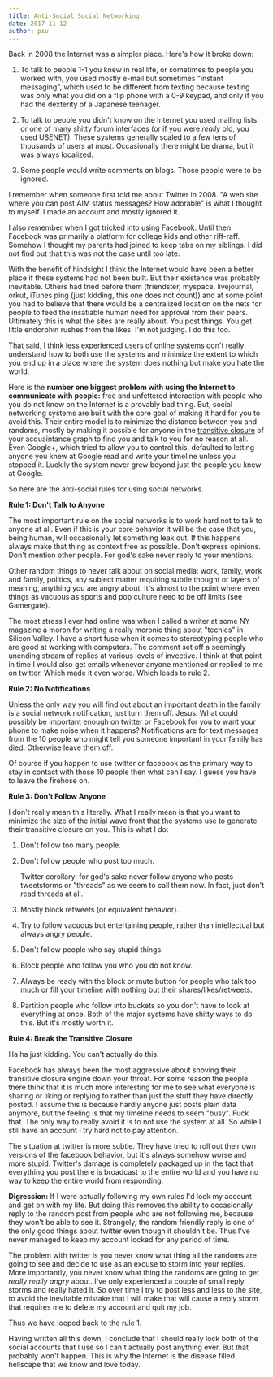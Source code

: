 ```yaml
---
title: Anti-Social Social Networking
date: 2017-11-12
author: psu
---
```


Back in 2008 the Internet was a simpler place. Here's how it broke down:

1. To talk to people 1-1 you knew in real life, or sometimes to people you worked with, you used mostly e-mail but sometimes "instant messaging", which used to be different from texting because texting was only what you did on a flip phone with a 0-9 keypad, and only if you had the dexterity of a Japanese teenager.

2. To talk to people you didn't know on the Internet you used mailing lists or one of many shitty forum interfaces (or if you were *really* old, you used USENET). These systems generally scaled to a few tens of thousands of users at most. Occasionally there might be drama, but it was always localized.

3. Some people would write comments on blogs. Those people were to be ignored.

I remember when someone first told me about Twitter in 2008. "A web site where you can post AIM status messages? How adorable" is what I thought to myself. I made an account and mostly ignored it.

I also remember when I got tricked into using Facebook. Until then Facebook was primarily a platform for college kids and other riff-raff. Somehow I thought my parents had joined to keep tabs on my siblings. I did not find out that this was not the case until too late.

With the benefit of hindsight I think the Internet would have been a better place if these systems had not been built. But their existence was probably inevitable. Others had tried before them (friendster, myspace, livejournal, orkut, iTunes ping (just kidding, this one does not count)) and at some point you had to believe that there would be a centralized location on the nets for people to feed the insatiable human need for approval from their peers. Ultimately this is what the sites are really about. You post things. You get little endorphin rushes from the likes. I'm not judging. I do this too.

That said, I think less experienced users of online systems don't really understand how to both use the systems and minimize the extent to which you end up in a place where the system does nothing but make you hate the world. 

Here is the **number one biggest problem with using the Internet to communicate with people:** free and unfettered interaction with people who you do not know on the Internet is a provably bad thing. But, social networking systems are built with the core goal of making it hard for you to avoid this. Their entire model is to minimize the distance between you and randoms, mostly by making it possible for anyone in the <a href="https://en.wikipedia.org/wiki/Transitive_closure">transitive closure</a> of your acquaintance graph to find you and talk to you for no reason at all. Even Google+, which tried to allow you to control this, defaulted to letting anyone you knew at Google read and write your timeline unless you stopped it. Luckily the system never grew beyond just the people you knew at Google.

So here are the anti-social rules for using social networks.

**Rule 1: Don't Talk to Anyone**

The most important rule on the social networks is to work hard not to talk to anyone at all. Even if this is your core behavior it will be the case that you, being human, will occasionally let something leak out. If this happens always make that thing as context free as possible. Don't express opinions. Don't mention other people. For god's sake never reply to your mentions.

Other random things to never talk about on social media: work, family, work and family, politics, any subject matter requiring subtle thought or layers of meaning, anything you are angry about. It's almost to the point where even things as vacuous as sports and pop culture need to be off limits (see Gamergate).

The most stress I ever had online was when I called a writer at some NY magazine a moron
for writing a really moronic thing about "techies" in Silicon Valley. I have a short fuse
when it comes to stereotyping people who are good at working with computers. The comment
set off a seemingly unending stream of replies at various levels of invective. I think at
that point in time I would also get emails whenever anyone mentioned or replied to me on
twitter. Which made it even worse. Which leads to rule 2.

**Rule 2: No Notifications**

Unless the only way you will find out about an important death in the family is a social network notification, just turn them off. Jesus. What could possibly be important enough on twitter or Facebook for you to want your phone to make noise when it happens? Notifications are for text messages from the 10 people who might tell you someone important in your family has died. Otherwise leave them off.

Of course if you happen to use twitter or facebook as the primary way to stay in contact with those 10 people then what can I say. I guess you have to leave the firehose on.

**Rule 3: Don't Follow Anyone**

I don't really mean this literally. What I really mean is that you want to minimize the size of the initial wave front that the systems use to generate their transitive closure on you. This is what I do:

1. Don't follow too many people.

2. Don't follow people who post too much.

	Twitter corollary: for god's sake never follow anyone who posts tweetstorms or "threads" as we seem to call them now. In fact, just don't read threads at all.

3. Mostly block retweets (or equivalent behavior).

4. Try to follow vacuous but entertaining people, rather than intellectual but always angry people.

5. Don't follow people who say stupid things.

6. Block people who follow you who you do not know.

7. Always be ready with the block or mute button for people who talk too much or fill your timeline with nothing but their shares/likes/retweets.

8. Partition people who follow into buckets so you don't have to look at everything at once. Both of the major systems have shitty ways to do this. But it's mostly worth it.

**Rule 4: Break the Transitive Closure**

Ha ha just kidding. You can't actually do this.

Facebook has always been the most aggressive about shoving their transitive closure engine down your throat. For some reason the people there think that it is much more interesting for me to see what everyone is sharing or liking or replying to rather than just the stuff they have directly posted. I assume this is because hardly anyone just posts plain data anymore, but the feeling is that my timeline needs to seem "busy". Fuck that. The only way to really avoid it is to not use the system at all. So while I still have an account I try hard not to pay attention.

The situation at twitter is more subtle. They have tried to roll out their own versions of the facebook behavior, but it's always somehow worse and more stupid. Twitter's damage is completely packaged up in the fact that everything you post there is broadcast to the entire world and you have no way to keep the entire world from responding.

**Digression:** If I were actually following my own rules I'd lock my account and get on with my life. But doing this removes the ability to occasionally reply to the random post from people who are not following me, because they won't be able to see it. Strangely, the random friendly reply is one of the only good things about twitter even though it shouldn't be. Thus I've never managed to keep my account locked for any period of time. 

The problem with twitter is you never know what thing all the randoms are going to see and decide to use as an excuse to storm into your replies. More importantly, you never know what thing the randoms are going to get *really really angry* about. I've only experienced a couple of small reply storms and really hated it. So over time I try to post less and less to the site, to avoid the inevitable mistake that I will make that will cause a reply storm that requires me to delete my account and quit my job.

Thus we have looped back to the rule 1.

Having written all this down, I conclude that I should really lock both of the social
accounts that I use so I can't actually post anything ever. But that probably won't
happen. This is why the Internet is the disease filled hellscape that we know and love
today.
